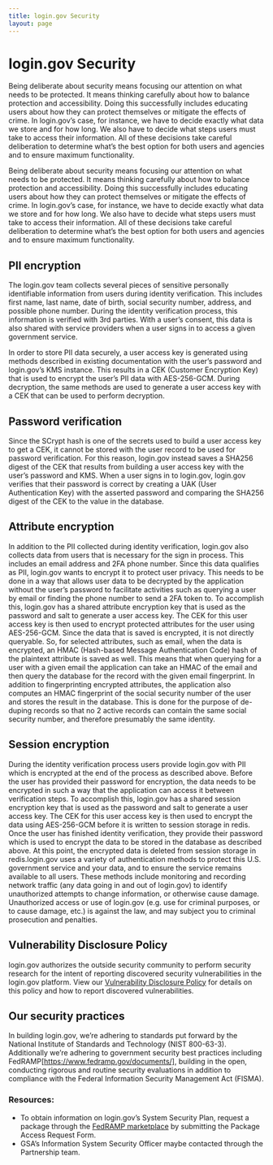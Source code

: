 ```yaml
---
title: login.gov Security
layout: page
---
```


# login.gov Security

Being deliberate about security means focusing our attention on what needs to be protected. It means thinking carefully about how to balance protection and accessibility. Doing this successfully includes educating users about how they can protect themselves or mitigate the effects of crime.
In login.gov’s case, for instance, we have to decide exactly what data we store and for how long. We also have to decide what steps users must take to access their information. All of these decisions take careful deliberation to determine what’s the best option for both users and agencies and to ensure maximum functionality.

Being deliberate about security means focusing our attention on what needs to be protected. It means thinking carefully about how to balance protection and accessibility. Doing this successfully includes educating users about how they can protect themselves or mitigate the effects of crime.
In login.gov’s case, for instance, we have to decide exactly what data we store and for how long. We also have to decide what steps users must take to access their information. All of these decisions take careful deliberation to determine what’s the best option for both users and agencies and to ensure maximum functionality.
## PII encryption
The login.gov team collects several pieces of sensitive personally identifiable information from users during identity verification. This includes first name, last name, date of birth, social security number, address, and possible phone number. During the identity verification process, this information is verified with 3rd parties. With a user’s consent, this data is also shared with service providers when a user signs in to access a given government service. 

In order to store PII data securely, a user access key is generated using methods described in existing documentation with the user’s password and login.gov’s KMS instance. This results in a CEK (Customer Encryption Key) that is used to encrypt the user’s PII data with AES-256-GCM. During decryption, the same methods are used to generate a user access key with a CEK that can be used to perform decryption.
## Password verification
Since the SCrypt hash is one of the secrets used to build a user access key to get a CEK, it cannot be stored with the user record to be used for password verification. For this reason, login.gov instead saves a SHA256 digest of the CEK that results from building a user access key with the user’s password and KMS. When a user signs in to login.gov, login.gov verifies that their password is correct by creating a UAK (User Authentication Key) with the asserted password and comparing the SHA256 digest of the CEK to the value in the database.
## Attribute encryption
In addition to the PII collected during identity verification, login.gov also collects data from users that is necessary for the sign in process. This includes an email address and 2FA phone number.
Since this data qualifies as PII, login.gov wants to encrypt it to protect user privacy. This needs to be done in a way that allows user data to be decrypted by the application without the user’s password to facilitate activities such as querying a user by email or finding the phone number to send a 2FA token to.
To accomplish this, login.gov has a shared attribute encryption key that is used as the password and salt to generate a user access key. The CEK for this user access key is then used to encrypt protected attributes for the user using AES-256-GCM.
Since the data that is saved is encrypted, it is not directly queryable. So, for selected attributes, such as email, when the data is encrypted, an HMAC (Hash-based Message Authentication Code) hash of the plaintext attribute is saved as well. This means that when querying for a user with a given email the application can take an HMAC of the email and then query the database for the record with the given email fingerprint.
In addition to fingerprinting encrypted attributes, the application also computes an HMAC fingerprint of the social security number of the user and stores the result in the database. This is done for the purpose of de-duping records so that no 2 active records can contain the same social security number, and therefore presumably the same identity.
## Session encryption
During the identity verification process users provide login.gov with PII which is encrypted at the end of the process as described above. Before the user has provided their password for encryption, the data needs to be encrypted in such a way that the application can access it between verification steps.
To accomplish this, login.gov has a shared session encryption key that is used as the password and salt to generate a user access key. The CEK for this user access key is then used to encrypt the data using AES-256-GCM before it is written to session storage in redis.
Once the user has finished identity verification, they provide their password which is used to encrypt the data to be stored in the database as described above. At this point, the encrypted data is deleted from session storage in redis.login.gov uses a variety of authentication methods to protect this U.S. government service and your data, and to ensure the service remains available to all users. These methods include monitoring and recording network traffic (any data going in and out of login.gov) to identify unauthorized attempts to change information, or otherwise cause damage.
Unauthorized access or use of login.gov (e.g. use for criminal purposes, or to cause damage, etc.) is against the law, and may subject you to criminal prosecution and penalties.
## Vulnerability Disclosure Policy
login.gov authorizes the outside security community to perform security research for the intent of reporting discovered security vulnerabilities in the login.gov platform.
View our [Vulnerability Disclosure Policy](https://18f.gsa.gov/vulnerability-disclosure-policy/) for details on this policy and how to report discovered vulnerabilities.
## Our security practices
In building login.gov, we’re adhering to standards put forward by the National Institute of Standards and Technology (NIST 800-63-3). Additionally we’re adhering to government security best practices including FedRAMP[https://www.fedramp.gov/documents/], building in the open, conducting rigorous and routine security evaluations in addition to compliance with the Federal Information Security Management Act (FISMA).

### Resources:
- To obtain information on login.gov’s System Security Plan, request a package through the [FedRAMP marketplace](https://marketplace.fedramp.gov/#/product/logingov?sort=productName)  by submitting the Package Access Request Form.
- GSA’s Information System Security Officer maybe contacted through the Partnership team.